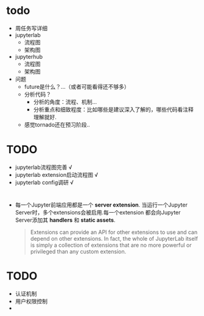 # todo
- 周任务写详细
- jupyterlab
    - 流程图
    - 架构图
- jupyterhub
    - 流程图
    - 架构图
- 问题
    - future是什么？...（或者可能看得还不够多）
    - 分析代码？
        - 分析的角度：流程、机制...
        - 分析重点和细致程度：比如哪些是建议深入了解的，哪些代码看注释理解就好.
    - 感觉tornado还在预习阶段..


# TODO
- jupyterlab流程图完善 √
- jupyterlab extension启动流程图 √
- jupyterlab config调研 √


# 
- 每一个Jupyter前端应用都是一个 **server extension**. 当运行一个Jupyter Server时，多个extensions会被启用.每一个extension 都会向Jupyter Server添加其 **handlers** 和 **static assets**.

  >  Extensions can provide an API for other extensions to use and can depend on other extensions. In fact, the whole of JupyterLab itself is simply a collection of extensions that are no more powerful or privileged than any custom extension.





# TODO

- 认证机制
- 用户权限控制
- 



